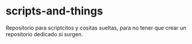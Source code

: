 # scripts-and-things
Repositorio para scriptcitos y cositas sueltas, para no tener que crear un repositorio dedicado si surgen.
